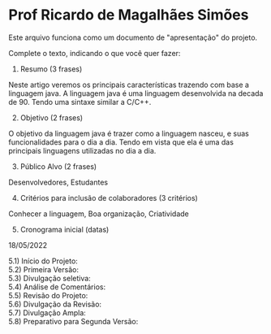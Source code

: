 # Prof Ricardo de Magalhães Simões

Este arquivo funciona como um documento de "apresentação" do projeto.

Complete o texto, indicando o que você quer fazer:

1) Resumo (3 frases)

Neste artigo veremos os principais características trazendo com base a linguagem java. 
A linguagem java é uma linguagem desenvolvida na decada de 90.
Tendo uma sintaxe similar a C/C++.

2) Objetivo (2 frases)

O objetivo da linguagem java é trazer como a linguagem nasceu, e suas funcionalidades para o dia a dia. 
Tendo em vista que ela é uma das principais linguagens utilizadas no dia a dia.

3) Público Alvo (2 frases)

Desenvolvedores, Estudantes 

4) Critérios para inclusão de colaboradores (3 critérios)

Conhecer a linguagem, Boa organização, Criatividade

5) Cronograma inicial (datas)


18/05/2022

5.1) Início do Projeto:  
5.2) Primeira Versão:  
5.3) Divulgação seletiva:  
5.4) Análise de Comentários:  
5.5) Revisão do Projeto:  
5.6) Divulgação da Revisão:  
5.7) Divulgação Ampla:  
5.8) Preparativo para Segunda Versão:  
